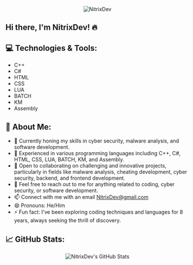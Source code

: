 <!-- ASCII Art Banner -->
<div align="center">
  <img src="https://img.shields.io/badge/imp1338-red?style=for-the-badge" alt="NitrixDev">
</div>

<!-- Introduction -->
## Hi there, I'm NitrixDev! 🔥

<!-- Technologies -->
## 💻 Technologies & Tools:

- C++
- C#
- HTML
- CSS
- LUA
- BATCH
- KM
- Assembly

<!-- About Me -->
## 🚀 About Me:

- 🔭 Currently honing my skills in cyber security, malware analysis, and software development.
- 🌱 Experienced in various programming languages including C++, C#, HTML, CSS, LUA, BATCH, KM, and Assembly.
- 👯 Open to collaborating on challenging and innovative projects, particularly in fields like malware analysis, cheating development, cyber security, backend, and frontend development.
- 💬 Feel free to reach out to me for anything related to coding, cyber security, or software development.
- 📫 Connect with me with an email NitrixDev@gmail.com
- 😄 Pronouns: He/Him
- ⚡ Fun fact: I've been exploring coding techniques and languages for 8 years, always seeking the thrill of discovery.


<!-- GitHub Stats -->
## 📈 GitHub Stats:

<div align="center">
  <img src="https://github-readme-stats.vercel.app/api?username=imp1338&show_icons=true&theme=dark" alt="NitrixDev's GitHub Stats">
</div>

